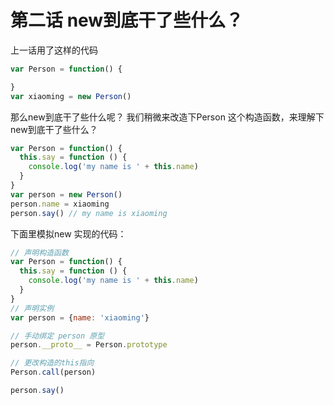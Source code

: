 # 第二话 new到底干了些什么？

上一话用了这样的代码

```js
var Person = function() {

}
var xiaoming = new Person()
```

那么new到底干了些什么呢？
我们稍微来改造下Person 这个构造函数，来理解下new到底干了些什么？ 

```js
var Person = function() {
  this.say = function () {
    console.log('my name is ' + this.name)
  }
}
var person = new Person()
person.name = xiaoming
person.say() // my name is xiaoming 
```

下面里模拟new 实现的代码： 

```js 
// 声明构造函数
var Person = function() {
  this.say = function () {
    console.log('my name is ' + this.name)
  }
}
// 声明实例
var person = {name: 'xiaoming'}

// 手动绑定 person 原型
person.__proto__ = Person.prototype 

// 更改构造的this指向
Person.call(person)

person.say()
```

